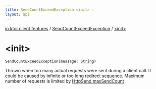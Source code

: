 ```yaml
---
title: SendCountExceedException.<init> - 
layout: api
---
```


<div class='api-docs-breadcrumbs'><a href="../index.html">io.ktor.client.features</a> / <a href="index.html">SendCountExceedException</a> / <a href="./-init-.html">&lt;init&gt;</a></div>

# &lt;init&gt;

<div class="signature"><code><span class="identifier">SendCountExceedException</span><span class="symbol">(</span><span class="parameterName" id="io.ktor.client.features.SendCountExceedException$<init>(kotlin.String)/message">message</span><span class="symbol">:</span>&nbsp;<a href="https://kotlinlang.org/api/latest/jvm/stdlib/kotlin/-string/index.html"><span class="identifier">String</span></a><span class="symbol">)</span></code></div>

Thrown when too many actual requests were sent during a client call.
It could be caused by infinite or too long redirect sequence.
Maximum number of requests is limited by <a href="../-http-send/max-send-count.html">HttpSend.maxSendCount</a>

